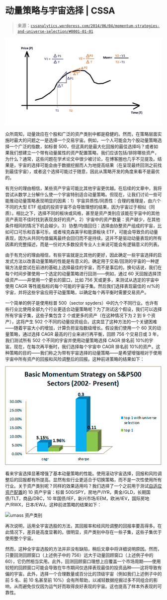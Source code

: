 <!--yml

类别：未分类

日期：2024-05-12 17:54:05

-->

# 动量策略与宇宙选择 | CSSA

> 来源：[`cssanalytics.wordpress.com/2014/06/04/momentum-strategies-and-universe-selection/#0001-01-01`](https://cssanalytics.wordpress.com/2014/06/04/momentum-strategies-and-universe-selection/#0001-01-01)

![动量](img/eb3ddddfe0f1975279111d1de6c64c01.png)

众所周知，动量效应在个股和广泛的资产类别中都是稳健的。然而，在策略层面实施时最大的问题之一是选择一个交易宇宙。例如，一个人可能会为个股动量策略选择一个广泛的指数，如标普 500，但这真的是最大化回报的最佳选择吗？或者如果我们想建立一个带有动量属性的资产配置策略，我们应该包括/排除哪些资产，为什么？通常，这些问题在学术论文中很少被讨论，在博客圈也几乎不见提及。结果是，宇宙的选择可能会由于数据挖掘而人为地提高结果（在呈现最终回测之前找到最佳宇宙），或者这个选择可能过于随意，因此从策略开发的角度来看不是最优的。

有充分的理由相信，某些资产宇宙可能比其他宇宙更优越。在后续的文章中，我将尝试从数学上分解什么使一个宇宙特别适合动量策略。但现在，让我们讨论一些可能推动动量策略表现明显的因素：1）宇宙异质性/同质性：合理的推理是，由六个不同的大型 ETF 组成的投资宇宙不会导致理想的结果，因为宇宙过于相似（同质）。相比之下，选择不同的板块或风格，甚至是资产类别应该能在宇宙中的其他资产表现不佳时找到表现良好的资产。2）宇宙中的资产数量：资产越少，在其他条件相同的情况下机会越少。3）协整/均值回归：选择由协整资产组成的宇宙，比如可口可乐和百事可乐，或者埃克森美孚和能源板块 ETF，可能会导致负的动量表现，因为从共同均值偏离最终会回归而不是持续。这并不是驱动动量表现的所有因素的完整描述，而是一份对大多数投资专业人士来说可能会有逻辑意义的列表。

由于有充分的理由相信，有些宇宙就是比其他的更好，因此确定一些宇宙选择的启发式方法以改善动量策略的性能是有意义的。确定用于交易/回测的宇宙的一种逻辑方法是尝试在前进的基础上选择最佳的宇宙，而不是事后的。换句话说，我们在每个时间步骤使用一个选定的动量策略进行回测——例如，通过 60 天回报选择顶级资产——并使用一个更长的窗口，比如 756 天或更多，来测试从选定的宇宙中使用 CAGR 等性能指标的每个可能的宇宙子集。然后我们选择表现最佳的 n/%的宇宙，并将这些宇宙应用于动量策略，以确定每个再平衡时需要交易资产。

一个简单的例子是使用标普 500（sector spyders）中的九个不同行业。也许有些行业比使用全部九个行业更适合动量策略呢？为了测试这个假设，我们可以选择所有宇宙子集，这些子集包含 2 个或更多的资产（在这种情况下为 2 到 9 个资产），这将产生 502 个不同的动量投资组合。这突显了这种方法的一个关键困难——随着宇宙大小的增加，计算负担呈指数级增长。假设我们使用一个 60 天的动量策略，通过选择 CAGR 最高的行业来进行再平衡，回顾 756 个交易日或 3 年，我们测试所有 502 个不同的宇宙并使用动量策略选择 CAGR 排名前 10%的宇宙。现在，在每次再平衡时，我们选择每个宇宙中 CAGR 排名前 10%的资产。这种策略的目的——我们称之为带有宇宙选择的动量策略——是希望增强相对于使用宇宙中所有资产的回报和风险调整后的回报。这种前进策略的结果如下：

![umass sectors](img/502fbfcfbbe55639715c0ca973d0e797.png)

看来宇宙选择显著增强了基本动量策略的性能。使用滚动宇宙选择，回报和风险调整后的回报都有所提高。显然有些行业更适合于切换策略，而不是一次性使用所有行业。关于资产类别呢？同样的效果适用吗？我们选择了一个之前用于测试[自适应资产配置](https://cssanalytics.wordpress.com/2012/07/17/adaptive-asset-allocation-combining-momentum-with-minimum-variance/)的 10 资产宇宙：标普 500/SPY，房地产/IYR，黄金/GLD，长期国债/TLT，商品/DBC，10 年国债/IEF，新兴市场/EEM，欧洲/IEV，国际房地产/RWX，日本/EWJ。这种前进策略的结果如下：

![umass 资产类别](https://cssanalytics.files.wordpress.com/2014/06/umass-asset-class.png)

再次说明，运用全宇宙选股的方法，其回报率和经风险调整的回报率要高得多。在此情况下，差异是高度显著的。很明显，资产类别中存在一些子集，这些子集优于使用整个宇宙。

然而，这种全宇宙选股的方法并非没有缺陷，稍后文章中将详细说明原因。然而，只要回测回顾窗口（上述例子中的 756）远大于动量回顾窗口（上述例子中的 60），它仍然相当实用。此外，回测回顾窗口理想上应覆盖一个市场周期——使用较短的回顾窗口可能会导致在牛市期间仅选择表现最佳的投资品种——这将导致有偏的宇宙。此外，选择一个合理数量或百分比的顶级宇宙（例如我们上述例子中的前 5 名、前 10 名甚至前 10%）会有所帮助，以减轻数据挖掘过多不同组合的影响，从而避免仅仅因为运气好而取得良好表现的宇宙。这也提高了样本外表现的可靠性。
